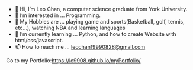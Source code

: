 - 👋 Hi, I’m Leo Chan, a computer science graduate from York University.
- 👀 I’m interested in ... Programming.
- 🎨 My Hobbies are ... playing game and sports(Basketball, golf, tennis, etc...), watching NBA and learning languages
- 🌱 I’m currently learning ... Python, and how to create Website with html/css/javascript.
- 📫 How to reach me ... leochan19990828@gmail.com  

Go to my Portfolio:https://lc9908.github.io/myPortfolio/

<!---
lc9908/lc9908 is a ✨ special ✨ repository because its `README.md` (this file) appears on your GitHub profile.
You can click the Preview link to take a look at your changes.
--->
